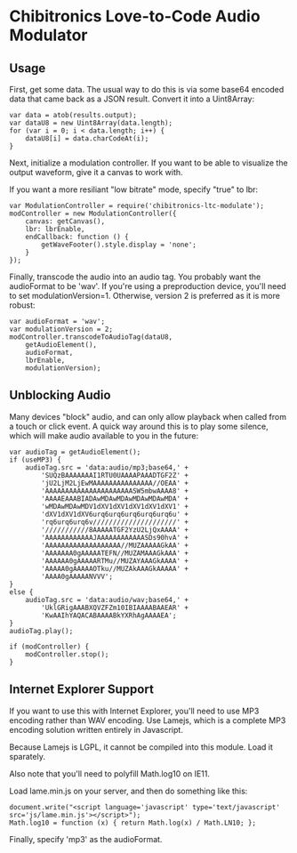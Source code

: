Chibitronics Love-to-Code Audio Modulator
=========================================


Usage
-----

First, get some data.  The usual way to do this is via some base64 encoded data that came back as a JSON result.  Convert it into a Uint8Array:

    var data = atob(results.output);
    var dataU8 = new Uint8Array(data.length);
    for (var i = 0; i < data.length; i++) {
        dataU8[i] = data.charCodeAt(i);
    }

Next, initialize a modulation controller.  If you want to be able to visualize the output waveform, give it a canvas to work with.

If you want a more resiliant "low bitrate" mode, specify "true" to lbr:

    var ModulationController = require('chibitronics-ltc-modulate');
    modController = new ModulationController({
        canvas: getCanvas(),
        lbr: lbrEnable,
        endCallback: function () {
            getWaveFooter().style.display = 'none';
        }
    });

Finally, transcode the audio into an audio tag.  You probably want the audioFormat to be 'wav'.  If you're using a preproduction device, you'll need to set modulationVersion=1.  Otherwise, version 2 is preferred as it is more robust:

    var audioFormat = 'wav';
    var modulationVersion = 2;
    modController.transcodeToAudioTag(dataU8,
        getAudioElement(),
        audioFormat,
        lbrEnable,
        modulationVersion);


Unblocking Audio
----------------

Many devices "block" audio, and can only allow playback when called from a touch or click event.  A quick way around this is to play some silence, which will make audio available to you in the future:

    var audioTag = getAudioElement();
    if (useMP3) {
        audioTag.src = 'data:audio/mp3;base64,' +
            'SUQzBAAAAAAAI1RTU0UAAAAPAAADTGF2Z' +
            'jU2LjM2LjEwMAAAAAAAAAAAAAAA//OEAA' +
            'AAAAAAAAAAAAAAAAAAAAAASW5mbwAAAA8' +
            'AAAAEAAABIADAwMDAwMDAwMDAwMDAwMDA' +
            'wMDAwMDAwMDV1dXV1dXV1dXV1dXV1dXV1' +
            'dXV1dXV1dXV6urq6urq6urq6urq6urq6u' +
            'rq6urq6urq6v/////////////////////' +
            '///////////8AAAAATGF2YzU2LjQxAAAA' +
            'AAAAAAAAAAAAJAAAAAAAAAAAASDs90hvA' +
            'AAAAAAAAAAAAAAAAAAA//MUZAAAAAGkAA' +
            'AAAAAAA0gAAAAATEFN//MUZAMAAAGkAAA' +
            'AAAAAA0gAAAAARTMu//MUZAYAAAGkAAAA' +
            'AAAAA0gAAAAAOTku//MUZAkAAAGkAAAAA' +
            'AAAA0gAAAAANVVV';
    }
    else {
        audioTag.src = 'data:audio/wav;base64,' +
            'UklGRigAAABXQVZFZm10IBIAAAABAAEAR' +
            'KwAAIhYAQACABAAAABkYXRhAgAAAAEA';
    }
    audioTag.play();

    if (modController) {
        modController.stop();
    }

Internet Explorer Support
-------------------------
If you want to use this with Internet Explorer, you'll need to use MP3 encoding rather than WAV encoding.  Use Lamejs, which is a complete MP3 encoding solution written entirely in Javascript.

Because Lamejs is LGPL, it cannot be compiled into this module.  Load it sparately.

Also note that you'll need to polyfill Math.log10 on IE11.

Load lame.min.js on your server, and then do something like this:

    document.write("<script language='javascript' type='text/javascript' src='js/lame.min.js'></script>");
    Math.log10 = function (x) { return Math.log(x) / Math.LN10; };

Finally, specify 'mp3' as the audioFormat.


